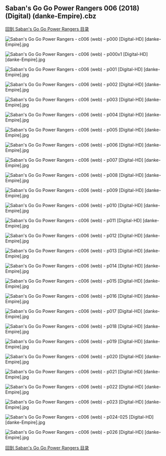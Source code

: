 ## Saban's Go Go Power Rangers 006 (2018) (Digital) (danke-Empire).cbz


[回到 Saban's Go Go Power Rangers 目录](https://github.com/alicewish/markdown/blob/master/series/Sabans-Go-Go-Power-Rangers.md)


![Saban's Go Go Power Rangers - c006 (web) - p000 [Digital-HD] [danke-Empire].jpg](https://wx1.sinaimg.cn/large/6a9fdecagy1fo4eba8homj21j82cwkjl.jpg)

![Saban's Go Go Power Rangers - c006 (web) - p000x1 [Digital-HD] [danke-Empire].jpg](https://wx1.sinaimg.cn/large/6a9fdecagy1fo4ebga527j21j82cwe81.jpg)

![Saban's Go Go Power Rangers - c006 (web) - p001 [Digital-HD] [danke-Empire].jpg](https://wx1.sinaimg.cn/large/6a9fdecagy1fo4ebojzbgj21j82cw4qq.jpg)

![Saban's Go Go Power Rangers - c006 (web) - p002 [Digital-HD] [danke-Empire].jpg](https://wx1.sinaimg.cn/large/6a9fdecagy1fo4ebx0zgvj21j82cwqv5.jpg)

![Saban's Go Go Power Rangers - c006 (web) - p003 [Digital-HD] [danke-Empire].jpg](https://wx1.sinaimg.cn/large/6a9fdecagy1fo4ec1stjmj21j82cwhdt.jpg)

![Saban's Go Go Power Rangers - c006 (web) - p004 [Digital-HD] [danke-Empire].jpg](https://wx1.sinaimg.cn/large/6a9fdecagy1fo4ec7xen1j21j82cwb29.jpg)

![Saban's Go Go Power Rangers - c006 (web) - p005 [Digital-HD] [danke-Empire].jpg](https://wx1.sinaimg.cn/large/6a9fdecagy1fo4eccsv8jj21j82cwe81.jpg)

![Saban's Go Go Power Rangers - c006 (web) - p006 [Digital-HD] [danke-Empire].jpg](https://wx1.sinaimg.cn/large/6a9fdecagy1fo4eciilt1j21j82cwe81.jpg)

![Saban's Go Go Power Rangers - c006 (web) - p007 [Digital-HD] [danke-Empire].jpg](https://wx1.sinaimg.cn/large/6a9fdecagy1fo4ecpmbsyj21j82cwqv5.jpg)

![Saban's Go Go Power Rangers - c006 (web) - p008 [Digital-HD] [danke-Empire].jpg](https://wx1.sinaimg.cn/large/6a9fdecagy1fo4eculzylj21j82cw1kx.jpg)

![Saban's Go Go Power Rangers - c006 (web) - p009 [Digital-HD] [danke-Empire].jpg](https://wx1.sinaimg.cn/large/6a9fdecagy1fo4ed1ojpmj21j82cwqv5.jpg)

![Saban's Go Go Power Rangers - c006 (web) - p010 [Digital-HD] [danke-Empire].jpg](https://wx1.sinaimg.cn/large/6a9fdecagy1fo4ed6vy1sj21j82cw4qp.jpg)

![Saban's Go Go Power Rangers - c006 (web) - p011 [Digital-HD] [danke-Empire].jpg](https://wx1.sinaimg.cn/large/6a9fdecagy1fo4eddpe0aj21j82cwqv5.jpg)

![Saban's Go Go Power Rangers - c006 (web) - p012 [Digital-HD] [danke-Empire].jpg](https://wx1.sinaimg.cn/large/6a9fdecagy1fo4edj6q8kj21j82cwhdt.jpg)

![Saban's Go Go Power Rangers - c006 (web) - p013 [Digital-HD] [danke-Empire].jpg](https://wx1.sinaimg.cn/large/6a9fdecagy1fo4edop7k5j21j82cw4qp.jpg)

![Saban's Go Go Power Rangers - c006 (web) - p014 [Digital-HD] [danke-Empire].jpg](https://wx1.sinaimg.cn/large/6a9fdecagy1fo4ee6cfp9j21j82cwb29.jpg)

![Saban's Go Go Power Rangers - c006 (web) - p015 [Digital-HD] [danke-Empire].jpg](https://wx1.sinaimg.cn/large/6a9fdecagy1fo4eeo724dj21j82cw4qp.jpg)

![Saban's Go Go Power Rangers - c006 (web) - p016 [Digital-HD] [danke-Empire].jpg](https://wx1.sinaimg.cn/large/6a9fdecagy1fo4ef22kj0j21j82cwb29.jpg)

![Saban's Go Go Power Rangers - c006 (web) - p017 [Digital-HD] [danke-Empire].jpg](https://wx1.sinaimg.cn/large/6a9fdecagy1fo4efbsfyrj21j82cwb29.jpg)

![Saban's Go Go Power Rangers - c006 (web) - p018 [Digital-HD] [danke-Empire].jpg](https://wx1.sinaimg.cn/large/6a9fdecagy1fo4efos4y0j21j82cwnpd.jpg)

![Saban's Go Go Power Rangers - c006 (web) - p019 [Digital-HD] [danke-Empire].jpg](https://wx1.sinaimg.cn/large/6a9fdecagy1fo4egcb84oj21j82cwnpd.jpg)

![Saban's Go Go Power Rangers - c006 (web) - p020 [Digital-HD] [danke-Empire].jpg](https://wx1.sinaimg.cn/large/6a9fdecagy1fo4egn1xmbj21j82cw1kx.jpg)

![Saban's Go Go Power Rangers - c006 (web) - p021 [Digital-HD] [danke-Empire].jpg](https://wx1.sinaimg.cn/large/6a9fdecagy1fo4egt0vbfj21j82cwb29.jpg)

![Saban's Go Go Power Rangers - c006 (web) - p022 [Digital-HD] [danke-Empire].jpg](https://wx1.sinaimg.cn/large/6a9fdecagy1fo4egzu94aj21j82cwb29.jpg)

![Saban's Go Go Power Rangers - c006 (web) - p023 [Digital-HD] [danke-Empire].jpg](https://wx1.sinaimg.cn/large/6a9fdecagy1fo4ehb8d8aj21j82cw1kx.jpg)

![Saban's Go Go Power Rangers - c006 (web) - p024-025 [Digital-HD] [danke-Empire].jpg](https://wx1.sinaimg.cn/large/6a9fdecagy1fo4ehsp90jj21kw17q1l0.jpg)

![Saban's Go Go Power Rangers - c006 (web) - p026 [Digital-HD] [danke-Empire].jpg](https://wx1.sinaimg.cn/large/6a9fdecagy1fo4ei8vxq2j21j82cwqv5.jpg)

[回到 Saban's Go Go Power Rangers 目录](https://github.com/alicewish/markdown/blob/master/series/Sabans-Go-Go-Power-Rangers.md)


